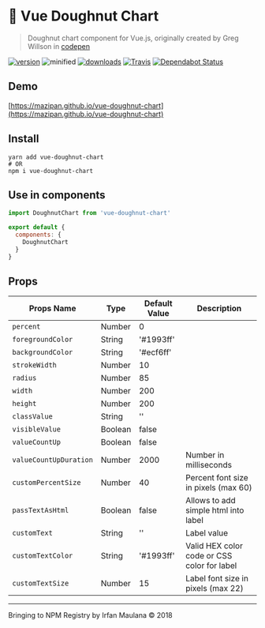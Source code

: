 # 🍩 Vue Doughnut Chart

> Doughnut chart component for Vue.js, originally created by Greg Willson in [codepen](https://codepen.io/biomassives/pen/yaZwQw)

[![version](https://img.shields.io/npm/v/vue-doughnut-chart.svg)](https://www.npmjs.com/package/vue-doughnut-chart) ![minified](https://badgen.net/bundlephobia/minzip/vue-doughnut-chart) [![downloads](https://img.shields.io/npm/dt/vue-doughnut-chart.svg)](https://www.npmjs.com/package/vue-doughnut-chart) [![Travis](https://img.shields.io/travis/mazipan/vue-doughnut-chart.svg)](https://travis-ci.org/mazipan/vue-doughnut-chart) [![Dependabot Status](https://api.dependabot.com/badges/status?host=github&repo=mazipan/vue-doughnut-chart)](https://dependabot.com)

## Demo

[https://mazipan.github.io/vue-doughnut-chart](https://mazipan.github.io/vue-doughnut-chart)

## Install

```shell
yarn add vue-doughnut-chart
# OR
npm i vue-doughnut-chart
```

## Use in components

```js
import DoughnutChart from 'vue-doughnut-chart'

export default {
  components: {
    DoughnutChart
  }
}
```

## Props

| Props Name            | Type      | Default Value |Description                                  | 
|-----------------------|-----------|---------------|---------------------------------------------|
| `percent`             | Number    |  0            |                                             |
| `foregroundColor`     | String    |  '#1993ff'    |                                             |
| `backgroundColor`     | String    |  '#ecf6ff'    |                                             |
| `strokeWidth`         | Number    |  10           |                                             |
| `radius`              | Number    |  85           |                                             |
| `width`               | Number    |  200          |                                             |
| `height`              | Number    |  200          |                                             |
| `classValue`          | String    |  ''           |                                             |
| `visibleValue`        | Boolean   |  false        |                                             |
| `valueCountUp`        | Boolean   |  false        |                                             |
| `valueCountUpDuration`| Number    |  2000         | Number in milliseconds                      |
| `customPercentSize`   | Number    |  40           | Percent font size in pixels (max 60)        |
| `passTextAsHtml`      | Boolean   |  false        | Allows to add simple html into label        |
| `customText`          | String    |  ''           | Label value                                 |
| `customTextColor`     | String    |  '#1993ff'    | Valid HEX color code or CSS color for label |
| `customTextSize`      | Number    |  15           | Label font size in pixels (max 22)          |

-----

Bringing to NPM Registry by Irfan Maulana © 2018
